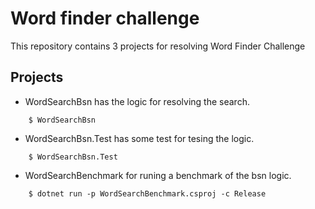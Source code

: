 # Word finder challenge

This repository contains 3 projects for resolving Word Finder Challenge

## Projects
* WordSearchBsn has the logic for resolving the search.
```
    $ WordSearchBsn
```
* WordSearchBsn.Test has some test for tesing the logic.
```
    $ WordSearchBsn.Test
```
* WordSearchBenchmark for runing a benchmark of the bsn logic.
```
    $ dotnet run -p WordSearchBenchmark.csproj -c Release
```
